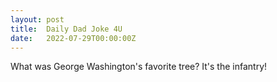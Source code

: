 ```yaml
---
layout: post
title:  Daily Dad Joke 4U
date:   2022-07-29T00:00:00Z
---
```

What was George Washington's favorite tree? It's the infantry!
